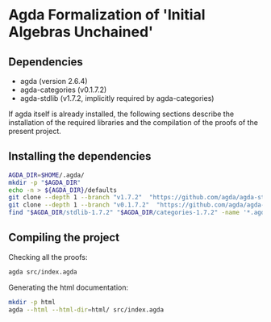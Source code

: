 # Agda Formalization of 'Initial Algebras Unchained'

<!--
This archive contains both the agda source files and its HTML documentation
with clickable links for easier navigation (see `html/index.html`).
It is not necessary to compile the source again.

If it is still desired to compile the proofs again, the installation of the
following dependencies is required:
-->

## Dependencies

  - agda (version 2.6.4)
  - agda-categories (v0.1.7.2)
  - agda-stdlib (v1.7.2, implicitly required by agda-categories)

If agda itself is already installed, the following sections describe the
installation of the required libraries and the compilation of the proofs of the
present project.

## Installing the dependencies

```bash
AGDA_DIR=$HOME/.agda/
mkdir -p "$AGDA_DIR"
echo -n > ${AGDA_DIR}/defaults
git clone --depth 1 --branch "v1.7.2"  "https://github.com/agda/agda-stdlib" "$AGDA_DIR/stdlib-1.7.2"
git clone --depth 1 --branch "v0.1.7.2"  "https://github.com/agda/agda-categories" "$AGDA_DIR/categories-1.7.2"
find "$AGDA_DIR/stdlib-1.7.2" "$AGDA_DIR/categories-1.7.2" -name '*.agda-lib' | tee ${AGDA_DIR}/libraries
```

## Compiling the project

Checking all the proofs:
```bash
agda src/index.agda
```

Generating the html documentation:
```bash
mkdir -p html
agda --html --html-dir=html/ src/index.agda
```
